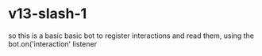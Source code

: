 # v13-slash-1
so this is a basic basic bot to register interactions and read them, using the bot.on('interaction' listener  
